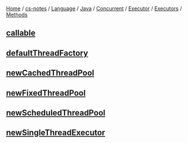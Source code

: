 [Home](https://mengxianbin.github.io) /
[cs-notes](https://mengxianbin.github.io/cs-notes/content) /
[Language](https://mengxianbin.github.io/cs-notes/content/Language) /
[Java](https://mengxianbin.github.io/cs-notes/content/Language/Java) /
[Concurrent](https://mengxianbin.github.io/cs-notes/content/Language/Java/Concurrent) /
[Executor](https://mengxianbin.github.io/cs-notes/content/Language/Java/Concurrent/Executor) /
[Executors](https://mengxianbin.github.io/cs-notes/content/Language/Java/Concurrent/Executor/Executors) /
[Methods](https://mengxianbin.github.io/cs-notes/content/Language/Java/Concurrent/Executor/Executors/Methods)

## [callable](https://mengxianbin.github.io/cs-notes/content/Language/Java/Concurrent/Executor/Executors/Methods/callable)

## [defaultThreadFactory](https://mengxianbin.github.io/cs-notes/content/Language/Java/Concurrent/Executor/Executors/Methods/defaultThreadFactory)

## [newCachedThreadPool](https://mengxianbin.github.io/cs-notes/content/Language/Java/Concurrent/Executor/Executors/Methods/newCachedThreadPool)

## [newFixedThreadPool](https://mengxianbin.github.io/cs-notes/content/Language/Java/Concurrent/Executor/Executors/Methods/newFixedThreadPool)

## [newScheduledThreadPool](https://mengxianbin.github.io/cs-notes/content/Language/Java/Concurrent/Executor/Executors/Methods/newScheduledThreadPool)

## [newSingleThreadExecutor](https://mengxianbin.github.io/cs-notes/content/Language/Java/Concurrent/Executor/Executors/Methods/newSingleThreadExecutor)
